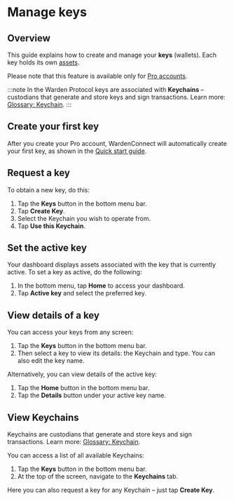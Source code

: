 ﻿---
sidebar_position: 5
---

# Manage keys

## Overview

This guide explains how to create and manage your **keys** (wallets). Each key holds its own [assets](manage-assets).

Please note that this feature is available only for [Pro accounts](manage-accounts#create-a-pro-account).

:::note
In the Warden Protocol keys are associated with **Keychains** – custodians that generate and store keys and sign transactions. Learn more: [Glossary: Keychain](https://docs.wardenprotocol.org/learn/glossary#keychain).
:::

## Create your first key

After you create your Pro account, WardenConnect will automatically create your first key, as shown in the [Quick start guide](quick-start).

## Request a key

To obtain a new key, do this:

1. Tap the **Keys** button in the bottom menu bar.
2. Tap **Create Key**.
3. Select the Keychain you wish to operate from.
4. Tap **Use this Keychain**.

## Set the active key

Your dashboard displays assets associated with the key that is currently active. To set a key as active, do the following:

1. In the bottom menu, tap **Home** to access your dashboard.
2. Tap **Active key** and select the preferred key.

## View details of a key

You can access your keys from any screen:

1. Tap the **Keys** button in the bottom menu bar.
2. Then select a key to view its details: the Keychain and type. You can also edit the key name.

Alternatively, you can view details of the active key:

1. Tap the **Home** button in the bottom menu bar.
2. Tap the **Details** button under your active key name.

## View Keychains

Keychains are custodians that generate and store keys and sign transactions. Learn more: [Glossary: Keychain](https://docs.wardenprotocol.org/learn/glossary#keychain).

You can access a list of all available Keychains:

1. Tap the **Keys** button in the bottom menu bar.
2. At the top of the screen, navigate to the **Keychains** tab.

Here you can also request a key for any Keychain – just tap **Create Key**.
